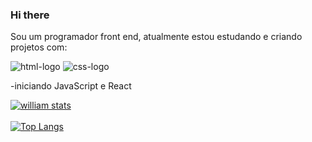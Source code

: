 ### Hi there 
Sou um programador front end, atualmente estou estudando e criando projetos com:
<br>

   <img src="https://img.shields.io/badge/HTML-239120?style=for-the-badge&logo=html5&logoColor=white" alt="html-logo"/>
  <img src="https://img.shields.io/badge/CSS3-1572B6?style=for-the-badge&logo=css3&logoColor=white" alt="css-logo"/>
 
  -iniciando JavaScript e React
   <br>
   
   
[![william stats](https://github-readme-stats.vercel.app/api?username=williamzambrano2)](https://github.com/anuraghazra/github-readme-stats)
<br><br>
[![Top Langs](https://github-readme-stats.vercel.app/api/top-langs/?username=williamzambrano2)](https://github.com/anuraghazra/github-readme-stats)
